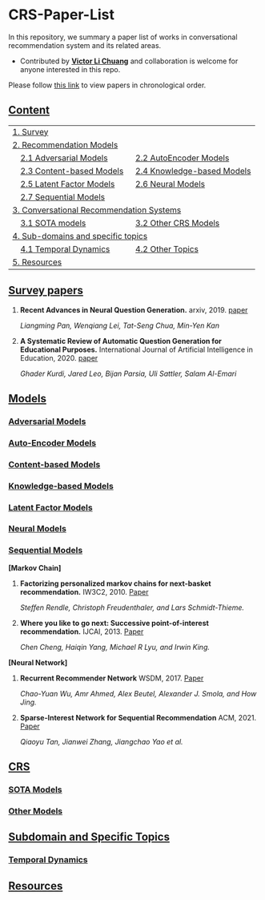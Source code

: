 # CRS-Paper-List
In this repository, we summary a paper list of works in conversational recommendation system and its related areas.


- Contributed by **[Victor Li Chuang](github.com/xiaowudeshen)** and collaboration is welcome for anyone interested in this repo.

Please follow [this link](./README_by_year.md) to view papers in chronological order. 

## [Content](#content)

<table>
<tr><td colspan="2"><a href="#survey-papers">1. Survey</a></td></tr> 
<tr><td colspan="2"><a href="#models">2. Recommendation Models</a></td></tr>
<tr>
    <td>&emsp;<a href="#adversarial-models">2.1 Adversarial Models</a></td>
    <td>&ensp;<a href="#autoencoder-models">2.2 AutoEncoder Models</a></td>
</tr>
<tr>
    <td>&emsp;<a href="#content-based-models">2.3 Content-based Models</a></td>
    <td>&ensp;<a href="#knowledge-based-modelss">2.4 Knowledge-based Models</a></td>
</tr>
<tr>
    <td>&emsp;<a href="#latent-factor-models">2.5 Latent Factor Models</a></td>
    <td>&ensp;<a href="#neural-models">2.6 Neural Models</a></td>
</tr>
<tr>
    <td>&emsp;<a href="#sequential-models">2.7 Sequential Models</a></td>
</tr>

<tr><td colspan="3"><a href="#crs">3. Conversational Recommendation Systems</a></td></tr> 
<tr>
    <td>&emsp;<a href="#sota-models">3.1 SOTA models</a></td>
    <td>&ensp;<a href="#other-models">3.2 Other CRS Models</a></td>
</tr> 

<tr><td colspan="2"><a href="#sub-domain-and-specific-topics">4. Sub-domains and specific topics</a></td></tr>
<tr>
    <td>&emsp;<a href="#temporal-dynamics">4.1 Temporal Dynamics</a></td>
    <td>&ensp;<a href="#other-topics">4.2 Other Topics</a></td>
</tr>     
    
<tr><td colspan="2"><a href="#resources">5. Resources</a></td></tr>
</table>

## [Survey papers](#content)
1. **Recent Advances in Neural Question Generation.** arxiv, 2019. [paper](https://arxiv.org/pdf/1905.08949.pdf)
    
    *Liangming Pan, Wenqiang Lei, Tat-Seng Chua, Min-Yen Kan* 

2. **A Systematic Review of Automatic Question Generation for Educational Purposes.** International Journal of Artificial Intelligence in Education, 2020. [paper](https://link.springer.com/content/pdf/10.1007/s40593-019-00186-y.pdf)
    
    *Ghader Kurdi, Jared Leo, Bijan Parsia, Uli Sattler, Salam Al-Emari* 

## [Models](#content)   

### [Adversarial Models](#models)
 


    
### [Auto-Encoder Models](#autoencoder-models)





### [Content-based Models](#content-based-models)





### [Knowledge-based Models](#knowledge-based-models)



### [Latent Factor Models](#latent-factor-models)



### [Neural Models](#neural-models)



### [Sequential Models](#sequential-models) 

**[Markov Chain]**

1. **Factorizing personalized markov chains for next-basket recommendation.** IW3C2, 2010. [Paper](https://dl.acm.org/doi/10.1145/1772690.1772773)

   *Steffen Rendle, Christoph Freudenthaler, and Lars Schmidt-Thieme.*
   
2. **Where you like to go next: Successive point-of-interest recommendation.** IJCAI, 2013. [Paper](https://citeseerx.ist.psu.edu/viewdoc/download?doi=10.1.1.415.7078&rep=rep1&type=pdf)

    *Chen Cheng, Haiqin Yang, Michael R Lyu, and Irwin King.*

**[Neural Network]**

1. **Recurrent Recommender Network** WSDM, 2017. [Paper](https://cseweb.ucsd.edu/classes/fa17/cse291-b/reading/rrn_wsdm2017.pdf)

    *Chao-Yuan Wu, Amr Ahmed, Alex Beutel, Alexander J. Smola, and How Jing.*

3. **Sparse-Interest Network for Sequential Recommendation** ACM, 2021. [Paper](https://arxiv.org/pdf/2102.09267.pdf) 
   
   *Qiaoyu Tan, Jianwei Zhang, Jiangchao Yao et al.*    
    
  
## [CRS](#content)



### [SOTA Models](#crs)



### [Other Models](#other-models)



## [Subdomain and Specific Topics](#sub-domain-and-specific-topics)



### [Temporal Dynamics](#sub-domain-and-specific-topics)


## [Resources](#resources)


